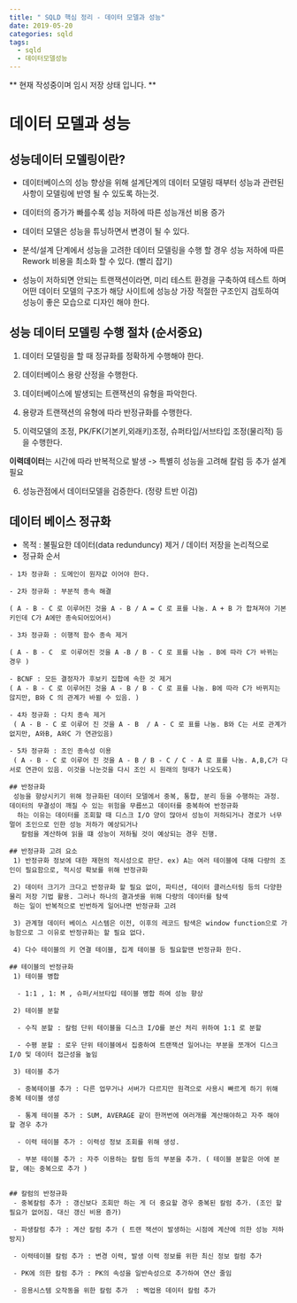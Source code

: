 ```yaml
---
title: " SQLD 핵심 정리 - 데이터 모델과 성능"
date: 2019-05-20
categories: sqld
tags: 
  - sqld
  - 데이터모델성능
---
```


** 현재 작성중이며 임시 저장 상태 입니다. **

# 데이터 모델과 성능

## 성능데이터 모델링이란?
 - 데이터베이스의 성능 향상을 위해 설계단계의 데이터 모델링 때부터 성능과 관련된 사항이 모델링에 반영 될 수 있도록 하는것.
 
 - 데이터의 증가가 빠를수록 성능 저하에 따른 성능개선 비용 증가
 
 - 데이터 모델은 성능을 튜닝하면서 변경이 될 수 있다.
 
 - 분석/설계 단계에서 성능을 고려한 데이터 모델링을 수행 할 경우 성능 저하에 따른 Rework 비용을 최소화 할 수 있다. (빨리 잡기)
 
 - 성능이 저하되면 안되는 트랜잭션이라면, 미리 테스트 환경을 구축하여 테스트 하며 어떤 데이터 모델의 구조가 해당 사이트에 성능상 가장 적절한 구조인지 검토하여 성능이 좋은 모습으로 디자인 해야 한다.
 

## 성능 데이터 모델링 수행 절차 (**순서중요**)
 1) 데이터 모델링을 할 때 정규화를 정확하게 수행해야 한다.
 
 2) 데이터베이스 용량 산정을 수행한다.
 
 3) 데이터베이스에 발생되는 트랜잭션의 유형을 파악한다.
 
 4) 용량과 트랜잭션의 유형에 따라 반정규화를 수행한다.
 
 5) 이력모델의 조정, PK/FK(기본키,외래키)조정, 슈퍼타입/서브타입 조정(물리적) 등을 수행한다.
  
   **이력데이터**는 시간에 따라 반복적으로 발생 -> 특별히 성능을 고려해 칼럼 등 추가 설계 필요
 
 6) 성능관점에서 데이터모델을 검증한다. (정량 트반 이검)
 
## 데이터 베이스 정규화
 - 목적 : 불필요한 데이터(data redunduncy) 제거 / 데이터 저장을 논리적으로
 - 정규화 순서 
 ```
 - 1차 정규화 : 도메인이 원자값 이어야 한다. 

 - 2차 정규화 : 부분적 종속 해결
 
 ( A - B - C 로 이루어진 것을 A - B / A = C 로 표를 나눔. A + B 가 합쳐져야 기본키인데 C가 A에만 종속되어있어서)
 
 - 3차 정규화 : 이행적 함수 종속 제거 
 
 ( A - B - C  로 이루어진 것을 A -B / B - C 로 표를 나눔 . B에 따라 C가 바뀌는 경우 )
 
 - BCNF : 모든 결정자가 후보키 집합에 속한 것 제거
 ( A - B - C 로 이루어진 것을 A - B / B - C 로 표를 나눔. B에 따라 C가 바뀌지는 않지만, B와 C 의 관계가 바뀔 수 있음. )
 
 - 4차 정규화 : 다치 종속 제거
  ( A - B - C 로 이루어 진 것을 A - B  / A - C 로 표를 나눔. B와 C는 서로 관계가 없지만, A와B, A와C 가 연관있음)
  
 - 5차 정규화 : 조인 종속성 이용
  ( A - B - C 로 이루어 진 것을 A - B / B - C / C - A 로 표를 나눔. A,B,C가 다 서로 연관이 있음. 이것을 나눈것을 다시 조인 시 원래의 형태가 나오도록)
  
 ## 반정규화
  성능을 향상시키기 위해 정규화된 데이터 모델에서 중복, 통합, 분리 등을 수행하는 과정. 데이터의 무결성이 깨질 수 있는 위험을 무릅쓰고 데이터를 중복하여 반정규화
   하는 이유는 데이터를 조회할 때 디스크 I/O 양이 많아서 성능이 저하되거나 경로가 너무 멀어 조인으로 인한 성능 저하가 예상되거나
    칼럼을 계산하여 읽을 떄 성능이 저하될 것이 예상되는 경우 진행. 
    
 ## 반정규화 고려 요소
  1) 반정규화 정보에 대한 재현의 적시성으로 판단. ex) A는 여러 테이블에 대해 다량의 조인이 필요함으로, 적시성 확보를 위해 반정규화
  
  2) 데이터 크기가 크다고 반정규화 할 필요 없이, 파티션, 데이터 클러스터링 등의 다양한 물리 저장 기법 활용. 그러나 하나의 결과셋을 위해 다량의 데이터를 탐색
  하는 일이 반복적으로 빈번하게 일어나면 반정규화 고려
  
  3) 관계형 데이터 베이스 시스템은 이전, 이후의 레코드 탐색은 window function으로 가능함으로 그 이유로 반정규화는 할 필요 없다.
  
  4) 다수 테이블의 키 연결 테이블, 집계 테이블 등 필요할땐 반정규화 한다.
  
 ## 테이블의 반정규화 
  1) 테이블 병합
  
   - 1:1 , 1: M , 슈퍼/서브타입 테이블 병합 하여 성능 향상
   
  2) 테이블 분할
  
   - 수직 분할 : 칼럼 단위 테이블을 디스크 I/O를 분산 처리 위하여 1:1 로 분할
   
   - 수평 분할 : 로우 단위 테이블에서 집중하여 트랜잭션 일어나는 부분을 쪼개어 디스크 I/O 및 데이터 접근성을 높임
   
  3) 테이블 추가
  
   - 중복테이블 추가 : 다른 업무거나 서버가 다르지만 원격으로 사용시 빠르게 하기 위해 중복 테이블 생성
   
   - 통계 테이블 추가 : SUM, AVERAGE 같이 한꺼번에 여러개를 계산해야하고 자주 해야 할 경우 추가
   
   - 이력 테이블 추가 : 이력성 정보 조회를 위해 생성. 
   
   - 부분 테이블 추가 : 자주 이용하는 칼럼 등의 부분을 추가. ( 테이블 분할은 아에 분할, 얘는 중복으로 추가 )
   
 
 ## 칼럼의 반정규화
  - 중복칼럼 추가 : 갱신보다 조회만 하는 게 더 중요할 경우 중복된 칼럼 추가. (조인 할 필요가 없어짐. 대신 갱신 비용 증가)
  
  - 파생칼럼 추가 : 계산 칼럼 추가 ( 트랜 잭션이 발생하는 시점에 계산에 의한 성능 저하 방지)
  
  - 이력테이블 칼럼 추가 : 변경 이력, 발생 이력 정보를 위한 최신 정보 컬럼 추가
  
  - PK에 의한 칼럼 추가 : PK의 속성을 일반속성으로 추가하여 연산 줄임
  
  - 응용시스템 오작동을 위한 칼럼 추가  : 벡업용 데이터 칼럼 추가
  
  
  
  
  
  
  
  
